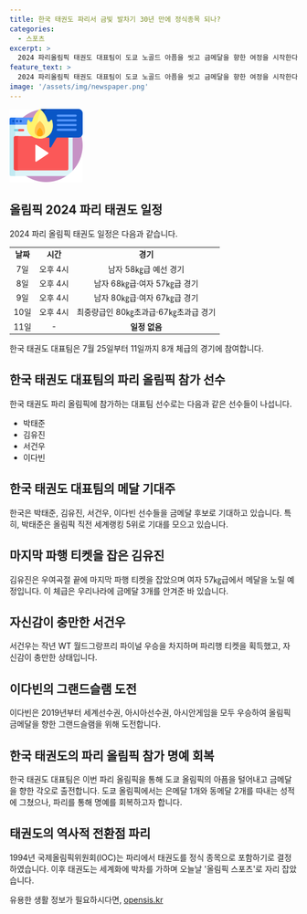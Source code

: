```yaml
---
title: 한국 태권도 파리서 금빛 발차기 30년 만에 정식종목 되나?
categories:
  - 스포츠
excerpt: >
  2024 파리올림픽 태권도 대표팀이 도쿄 노골드 아픔을 씻고 금메달을 향한 여정을 시작한다. 7일부터 시작되는 경기에서는 박태준, 김유진, 서건우, 이다빈 등 우리나라 선수들이 활약할 예정이다. 특히 박태준은 금메달 후보로 꼽히며 기대를 모으고 있으며, 이번 파리 대회에서 메달 획득에 힘쓸 것으로 보인다. 한국 태권도는 올림픽에서의 성적이 낮아진 가운데 파리 대회에서의 성과로 아픔을 달랠 예정이다.
feature_text: >
  2024 파리올림픽 태권도 대표팀이 도쿄 노골드 아픔을 씻고 금메달을 향한 여정을 시작한다. 7일부터 시작되는 경기에서는 박태준, 김유진, 서건우, 이다빈 등 우리나라 선수들이 활약할 예정이다. 특히 박태준은 금메달 후보로 꼽히며 기대를 모으고 있으며, 이번 파리 대회에서 메달 획득에 힘쓸 것으로 보인다. 한국 태권도는 올림픽에서의 성적이 낮아진 가운데 파리 대회에서의 성과로 아픔을 달랠 예정이다.
image: '/assets/img/newspaper.png'
---
```


<p><img src="/assets/img/news.png" alt="rentncar 속보" /></p>

<h2 data-ke-size="size26">올림픽 2024 파리 태권도 일정</h2>

<p data-ke-size="size16">2024 파리 올림픽 태권도 일정은 다음과 같습니다.</p>

<table>
  <tr>
    <td style="text-align: center; height: 17px;"><b>날짜</b></td>
    <td style="text-align: center; height: 17px;"><b>시간</b></td>
    <td style="text-align: center; height: 17px;"><b>경기</b></td>
  </tr>
  <tr>
    <td style="text-align: center; height: 17px;">7일</td>
    <td style="text-align: center; height: 17px;">오후 4시</td>
    <td style="text-align: center; height: 17px;">남자 58㎏급 예선 경기</td>
  </tr>
  <tr>
    <td style="text-align: center; height: 17px;">8일</td>
    <td style="text-align: center; height: 17px;">오후 4시</td>
    <td style="text-align: center; height: 17px;">남자 68㎏급·여자 57㎏급 경기</td>
  </tr>
  <tr>
    <td style="text-align: center; height: 17px;">9일</td>
    <td style="text-align: center; height: 17px;">오후 4시</td>
    <td style="text-align: center; height: 17px;">남자 80㎏급·여자 67㎏급 경기</td>
  </tr>
  <tr>
    <td style="text-align: center; height: 17px;">10일</td>
    <td style="text-align: center; height: 17px;">오후 4시</td>
    <td style="text-align: center; height: 17px;">최중량급인 80㎏초과급·67㎏초과급 경기</td>
  </tr>
  <tr>
    <td style="text-align: center; height: 17px;">11일</td>
    <td style="text-align: center; height: 17px;">-</td>
    <td style="text-align: center; height: 17px;"><b>일정 없음</b></td>
  </tr>
</table>

<p data-ke-size="size16">한국 태권도 대표팀은 7월 25일부터 11일까지 8개 체급의 경기에 참여합니다.</p>

<h2 data-ke-size="size26">한국 태권도 대표팀의 파리 올림픽 참가 선수</h2>

<p data-ke-size="size16">한국 태권도 파리 올림픽에 참가하는 대표팀 선수로는 다음과 같은 선수들이 나섭니다.</p>

<ul>
  <li>박태준</li>
  <li>김유진</li>
  <li>서건우</li>
  <li>이다빈</li>
</ul>

<h2 data-ke-size="size26">한국 태권도 대표팀의 메달 기대주</h2>

<p data-ke-size="size16">한국은 박태준, 김유진, 서건우, 이다빈 선수들을 금메달 후보로 기대하고 있습니다. 특히, 박태준은 올림픽 직전 세계랭킹 5위로 기대를 모으고 있습니다.</p>

<h2 data-ke-size="size26">마지막 파행 티켓을 잡은 김유진</h2>

<p data-ke-size="size16">김유진은 우여곡절 끝에 마지막 파행 티켓을 잡았으며 여자 57㎏급에서 메달을 노릴 예정입니다. 이 체급은 우리나라에 금메달 3개를 안겨준 바 있습니다.</p>

<h2 data-ke-size="size26">자신감이 충만한 서건우</h2>

<p data-ke-size="size16">서건우는 작년 WT 월드그랑프리 파이널 우승을 차지하며 파리행 티켓을 획득했고, 자신감이 충만한 상태입니다.</p>

<h2 data-ke-size="size26">이다빈의 그랜드슬램 도전</h2>

<p data-ke-size="size16">이다빈은 2019년부터 세계선수권, 아시아선수권, 아시안게임을 모두 우승하여 올림픽 금메달을 향한 그랜드슬램을 위해 도전합니다.</p>

<h2 data-ke-size="size26">한국 태권도의 파리 올림픽 참가 명예 회복</h2>

<p data-ke-size="size16">한국 태권도 대표팀은 이번 파리 올림픽을 통해 도쿄 올림픽의 아픔을 털어내고 금메달을 향한 각오로 출전합니다. 도쿄 올림픽에서는 은메달 1개와 동메달 2개를 따내는 성적에 그쳤으나, 파리를 통해 명예를 회복하고자 합니다.</p>

<h2 data-ke-size="size26">태권도의 역사적 전환점 파리</h2>

<p data-ke-size="size16">1994년 국제올림픽위원회(IOC)는 파리에서 태권도를 정식 종목으로 포함하기로 결정하였습니다. 이후 태권도는 세계화에 박차를 가하며 오늘날 '올림픽 스포츠'로 자리 잡았습니다.</p>
유용한 생활 정보가 필요하시다면, <a href="https://opensis.kr" rel="dofollow">opensis.kr</a>


